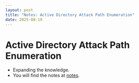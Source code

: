```yaml
---
layout: post
title: "Notes: Active Directory Attack Path Enumeration"
date: 2025-08-19
---
```


# Active Directory Attack Path Enumeration
- Expanding the knowledge.
- You will find the notes at <a href="/notes">notes</a>.